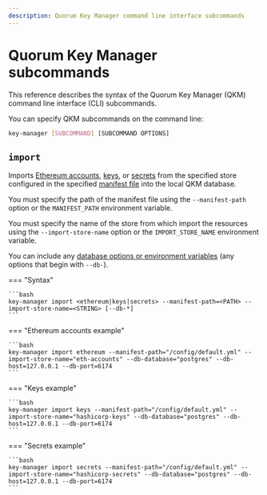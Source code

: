 ```yaml
---
description: Quorum Key Manager command line interface subcommands
---
```


# Quorum Key Manager subcommands

This reference describes the syntax of the Quorum Key Manager (QKM) command line interface (CLI) subcommands.

You can specify QKM subcommands on the command line:

```bash
key-manager [SUBCOMMAND] [SUBCOMMAND OPTIONS]
```

## `import`

Imports [Ethereum accounts](../../Concepts/Stores.md#ethereum-store), [keys](../../Concepts/Stores.md#key-store), or
[secrets](../../Concepts/Stores.md#secret-store) from the specified store configured in the specified
[manifest file](../../HowTo/Use-Manifest-File) into the local QKM database.

You must specify the path of the manifest file using the `--manifest-path` option or the `MANIFEST_PATH` environment variable.

You must specify the name of the store from which import the resources using the `--import-store-name` option or the
`IMPORT_STORE_NAME` environment variable.

You can include any [database options or environment variables](CLI-Syntax.md#db-database) (any options that begin with `--db-`).

=== "Syntax"

    ```bash
    key-manager import <ethereum|keys|secrets> --manifest-path=<PATH> --import-store-name=<STRING> [--db-*]
    ```

=== "Ethereum accounts example"

    ```bash
    key-manager import ethereum --manifest-path="/config/default.yml" --import-store-name="eth-accounts" --db-database="postgres" --db-host=127.0.0.1 --db-port=6174
    ```

=== "Keys example"

    ```bash
    key-manager import keys --manifest-path="/config/default.yml" --import-store-name="hashicorp-keys" --db-database="postgres" --db-host=127.0.0.1 --db-port=6174
    ```

=== "Secrets example"

    ```bash
    key-manager import secrets --manifest-path="/config/default.yml" --import-store-name="hashicorp-secrets" --db-database="postgres" --db-host=127.0.0.1 --db-port=6174
    ```
